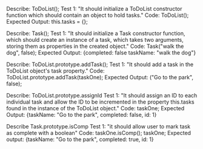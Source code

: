 <!-- reqs -->
<!-- 1: add to to do list
  initialize to do list object which will hold tasks
  add id += to task
  add a task
2: option to indicate task complete
  is task complete? return bool t/f
3: Remove task from list -->

Describe: ToDoList();
Test 1: "It should initialize a ToDoList constructor function which should contain an object to hold tasks."
Code: ToDoList();
Expected Output: this.tasks = {};

Describe: Task();
Test 1: "It should initialize a Task constructor function, which should create an instance of a task, which takes two arguments, storing them as properties in the created object." 
Code: Task("walk the dog", false);
Expected Output: 
{completed: false
 taskName: "walk the dog"}

 Describe: ToDoList.prototype.addTask();
 Test 1: "It should add a task in the ToDoList object's task property."
 Code: ToDoList.prototype.addTask(taskOne);
 Expected Output: ("Go to the park", false);

Describe: ToDoList.prototype.assignId 
Test 1: "It should assign an ID to each individual task and allow the ID to be incremented in the property this.tasks found in the instance of the ToDoList object."
Code: taskOne;
Expected Output: 
{taskName: "Go to the park", 
completed: false, 
id: 1}
 
Describe Task.prototype.isComp
Test 1: "it should allow user to mark task as complete with a boolean"
Code: 
  taskOne.isComp();
  taskOne;
Expected output: {taskName: "Go to the park", 
completed: true, 
id: 1}
